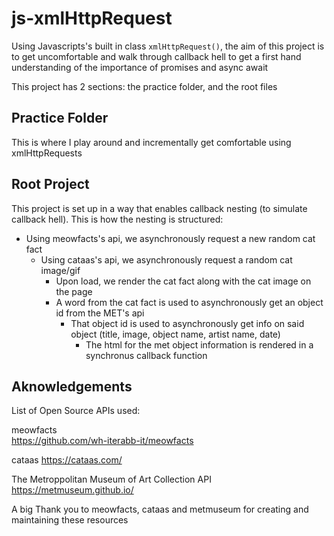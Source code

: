 # js-xmlHttpRequest

Using Javascripts's built in class `xmlHttpRequest()`, the aim of this project is to get uncomfortable and walk through callback hell to get a first hand understanding of the importance of promises and async await

This project has 2 sections: the practice folder, and the root files

## Practice Folder

This is where I play around and incrementally get comfortable using xmlHttpRequests

## Root Project

This project is set up in a way that enables callback nesting (to simulate callback hell).
This is how the nesting is structured:

- Using meowfacts's api, we asynchronously request a new random cat fact
  - Using cataas's api, we asynchronously request a random cat image/gif
    - Upon load, we render the cat fact along with the cat image on the page   
    - A word from the cat fact is used to asynchronously get an object id from the MET's api
      - That object id is used to asynchronously get info on said object (title, image, object name, artist name, date)
        - The html for the met object information is rendered in a synchronus callback function

## Aknowledgements

List of Open Source APIs used:

meowfacts  
https://github.com/wh-iterabb-it/meowfacts

cataas 
https://cataas.com/

The Metroppolitan Museum of Art Collection API  
https://metmuseum.github.io/

A big Thank you to meowfacts, cataas and metmuseum for creating and maintaining these resources

